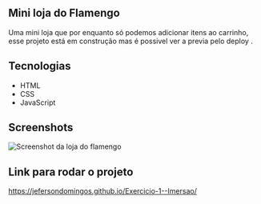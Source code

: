 ## Mini loja do Flamengo

<p>Uma mini loja que por enquanto só podemos adicionar itens ao carrinho, esse projeto está em construção mas é possivel ver a previa pelo deploy .</p>

## Tecnologias
* HTML
* CSS
* JavaScript

## Screenshots
![Screenshot da loja do flamengo]()

## Link para rodar o projeto
https://jefersondomingos.github.io/Exercicio-1--Imersao/
